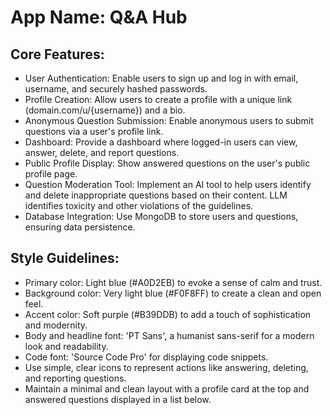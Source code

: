 # **App Name**: Q&A Hub

## Core Features:

- User Authentication: Enable users to sign up and log in with email, username, and securely hashed passwords.
- Profile Creation: Allow users to create a profile with a unique link (domain.com/u/{username}) and a bio.
- Anonymous Question Submission: Enable anonymous users to submit questions via a user's profile link.
- Dashboard: Provide a dashboard where logged-in users can view, answer, delete, and report questions.
- Public Profile Display: Show answered questions on the user's public profile page.
- Question Moderation Tool: Implement an AI tool to help users identify and delete inappropriate questions based on their content. LLM identifies toxicity and other violations of the guidelines. 
- Database Integration: Use MongoDB to store users and questions, ensuring data persistence.

## Style Guidelines:

- Primary color: Light blue (#A0D2EB) to evoke a sense of calm and trust.
- Background color: Very light blue (#F0F8FF) to create a clean and open feel.
- Accent color: Soft purple (#B39DDB) to add a touch of sophistication and modernity.
- Body and headline font: 'PT Sans', a humanist sans-serif for a modern look and readability.
- Code font: 'Source Code Pro' for displaying code snippets.
- Use simple, clear icons to represent actions like answering, deleting, and reporting questions.
- Maintain a minimal and clean layout with a profile card at the top and answered questions displayed in a list below.